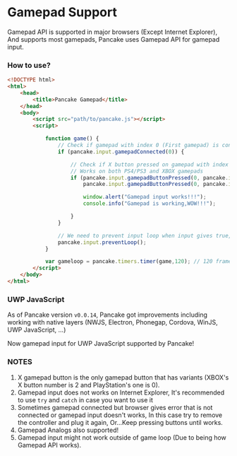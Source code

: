 # Gamepad Support

Gamepad API is supported in major browsers (Except Internet Explorer), And supports most gamepads, Pancake uses Gamepad API for gamepad input.

### How to use?
```html
<!DOCTYPE html>
<html>
    <head>
        <title>Pancake Gamepad</title>
    </head>
    <body>
        <script src="path/to/pancake.js"></script>
        <script>

            function game() {
                // Check if gamepad with index 0 (First gamepad) is connected
                if (pancake.input.gamepadConnected(0)) {

                    // Check if X button pressed on gamepad with index 0
                    // Works on both PS4/PS3 and XBOX gamepads
                    if (pancake.input.gamepadButtonPressed(0, pancake.input.button.XBOX_X) || 
                        pancake.input.gamepadButtonPressed(0, pancake.input.button.PLAYSTATION_X)) {

                        window.alert("Gamepad input works!!!");
                        console.info("Gamepad is working,WOW!!!");

                    }
                }

                // We need to prevent input loop when input gives true,Use this line below
                pancake.input.preventLoop();
            }

            var gameloop = pancake.timers.timer(game,120); // 120 frames per second
        </script>
    </body>
</html>
```

### UWP JavaScript

As of Pancake version `v0.0.14`, Pancake got improvements including working with native layers (NWJS, Electron, Phonegap, Cordova, WinJS, UWP JavaScript, ...)

Now gamepad input for UWP JavaScript supported by Pancake!

### NOTES

1. X gamepad button is the only gamepad button that has variants (XBOX's X button number is 2 and PlayStation's one is 0).
2. Gamepad input does not works on Internet Explorer, It's recommended to use `try` and `catch` in case you want to use it
3. Sometimes gamepad connected but browser gives error that is not connected or gamepad input doesn't works, In this case try to remove the controller and plug it again, Or...Keep pressing buttons until works.
4. Gamepad Analogs also supported!
5. Gamepad input might not work outside of game loop (Due to being how Gamepad API works).